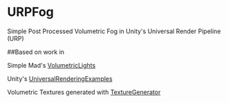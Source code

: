 # URPFog

Simple Post Processed Volumetric Fog in Unity's Universal Render Pipeline (URP)

##Based on work in 

Simple Mad's [VolumetricLights](https://github.com/SlightlyMad/VolumetricLights)

Unity's [UniversalRenderingExamples](https://github.com/Unity-Technologies/UniversalRenderingExamples)

Volumetric Textures generated with [TextureGenerator](https://github.com/mtwoodard/TextureGenerator)


